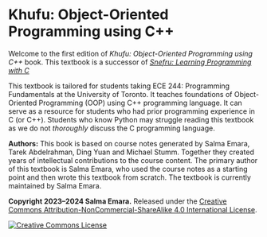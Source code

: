 # Khufu: Object-Oriented Programming using C++

Welcome to the first edition of *Khufu: Object-Oriented Programming using C++* book. This textbook is a successor of [*Snefru: Learning Programming with C*](https://www.learningc.org)

This textbook is tailored for students taking ECE 244: Programming Fundamentals at the University of Toronto. It teaches foundations of Object-Oriented Programming (OOP) using C++ programming language. It can serve as a resource for students who had prior programming experience in C (or C++). Students who know Python may struggle reading this textbook as we do not *thoroughly* discuss the C programming language. 

**Authors:** This book is based on course notes generated by Salma Emara, Tarek Abdelrahman, Ding Yuan and Michael Stumm. Together they created years of intellectual contributions to the course content. The primary author of this textbook is Salma Emara, who used the course notes as a starting point and then wrote this textbook from scratch. The textbook is currently maintained by Salma Emara.

<!-- 
```{tableofcontents}
``` 
-->

**Copyright 2023–2024 Salma Emara.** Released under the <a rel="license" href="https://creativecommons.org/licenses/by-nc-sa/4.0/">Creative Commons Attribution-NonCommercial-ShareAlike 4.0 International License</a>.

<a rel="license" href="http://creativecommons.org/licenses/by-nc-sa/4.0/">
<img alt="Creative Commons License" style="border-width:0"
src="https://i.creativecommons.org/l/by-nc-sa/4.0/80x15.png" /></a>